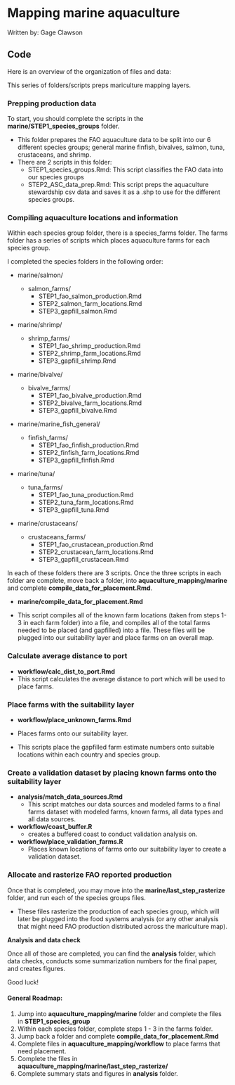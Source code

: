 # Mapping marine aquaculture

Written by: Gage Clawson

## Code

Here is an overview of the organization of files and data:

This series of folders/scripts preps mariculture mapping layers. 

### Prepping production data

To start, you should complete the scripts in the **marine/STEP1_species_groups** folder. 
 - This folder prepares the FAO aquaculture data to be split into our 6 different species groups; general marine finfish, bivalves, salmon, tuna, crustaceans, and shrimp. 
 - There are 2 scripts in this folder:
   - STEP1_species_groups.Rmd: This script classifies the FAO data into our species groups
   - STEP2_ASC_data_prep.Rmd: This script preps the aquaculture stewardship csv data and saves it as a .shp to use for the different species groups.

### Compiling aquaculture locations and information

Within each species group folder, there is a species_farms folder. The farms folder has a series of scripts which places aquaculture farms for each species group.

I completed the species folders in the following order: 

 - marine/salmon/
   - salmon_farms/
      - STEP1_fao_salmon_production.Rmd
      - STEP2_salmon_farm_locations.Rmd
      - STEP3_gapfill_salmon.Rmd
 
 - marine/shrimp/ 
   - shrimp_farms/
      - STEP1_fao_shrimp_production.Rmd
      - STEP2_shrimp_farm_locations.Rmd
      - STEP3_gapfill_shrimp.Rmd

 - marine/bivalve/
   - bivalve_farms/
      - STEP1_fao_bivalve_production.Rmd
      - STEP2_bivalve_farm_locations.Rmd
      - STEP3_gapfill_bivalve.Rmd

 - marine/marine_fish_general/
   - finfish_farms/
      - STEP1_fao_finfish_production.Rmd
      - STEP2_finfish_farm_locations.Rmd
      - STEP3_gapfill_finfish.Rmd

 - marine/tuna/
   - tuna_farms/
      - STEP1_fao_tuna_production.Rmd
      - STEP2_tuna_farm_locations.Rmd
      - STEP3_gapfill_tuna.Rmd

 - marine/crustaceans/
   - crustaceans_farms/
      - STEP1_fao_crustacean_production.Rmd
      - STEP2_crustacean_farm_locations.Rmd
      - STEP3_gapfill_crustacean.Rmd
   
In each of these folders there are 3 scripts. Once the three scripts in each folder are complete, move back a folder, into **aquaculture_mapping/marine** and complete **compile_data_for_placement.Rmd**. 

 - **marine/compile_data_for_placement.Rmd**

 - This script compiles all of the known farm locations (taken from steps 1-3 in each farm folder) into a file, and compiles all of the total farms needed to be placed (and gapfilled) into a file. These files will be plugged into our suitability layer and place farms on an overall map.
 
### Calculate average distance to port
 - **workflow/calc_dist_to_port.Rmd**
 - This script calculates the average distance to port which will be used to place farms.


### Place farms with the suitability layer

 - **workflow/place_unknown_farms.Rmd**

 - Places farms onto our suitability layer.
  - This scripts place the gapfilled farm estimate numbers onto suitable locations within each country and species group. 
  
  
### Create a validation dataset by placing known farms onto the suitability layer

 - **analysis/match_data_sources.Rmd**
     - This script matches our data sources and modeled farms to a final farms dataset with modeled farms, known farms, all data types and all data sources. 
 - **workflow/coast_buffer.R**
     - creates a buffered coast to conduct validation analysis on. 
 - **workflow/place_validation_farms.R**
     - Places known locations of farms onto our suitability layer to create a validation dataset.
 
  
### Allocate and rasterize FAO reported production

Once that is completed, you may move into the **marine/last_step_rasterize** folder, and run each of the species groups files. 

  - These files rasterize the production of each species group, which will later be plugged into the food systems analysis (or any other analysis that might need FAO production distributed across the mariculture map). 
  
**Analysis and data check**

Once all of those are completed, you can find the **analysis** folder, which data checks, conducts some summarization numbers for the final paper, and creates figures. 

Good luck! 


#### General Roadmap: 

1. Jump into **aquaculture_mapping/marine** folder and complete the files in **STEP1_species_group**
2. Within each species folder, complete steps 1 - 3 in the farms folder. 
3. Jump back a folder and complete **compile_data_for_placement.Rmd**
4. Complete files in **aquaculture_mapping/workflow** to place farms that need placement. 
5. Complete the files in **aquaculture_mapping/marine/last_step_rasterize/**
6. Complete summary stats and figures in **analysis** folder. 


